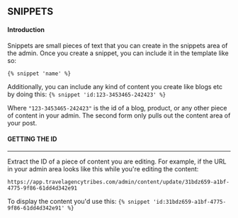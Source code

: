## SNIPPETS

#### Introduction
Snippets are small pieces of text that you can create in  the snippets area of the admin. Once you create a snippet, you can include it in the template like so:

`{% snippet 'name' %}`

Additionally, you can include any kind of content you create like blogs etc by doing this: `{% snippet 'id:123-3453465-242423' %}`

Where `"123-3453465-242423"` is the id of a blog, product, or any other piece of content in your admin. The second form only pulls out the content area of your post.


#### GETTING THE ID
---
Extract the ID of a piece of content you are editing.  For example, if the URL in your admin area looks like this while you're editing the content:

`https://app.travelagencytribes.com/admin/content/update/31bdz659-a1bf-4775-9f86-61dd4d342e91`

To display the content you'd use this:
`{% snippet 'id:31bdz659-a1bf-4775-9f86-61dd4d342e91' %}`
